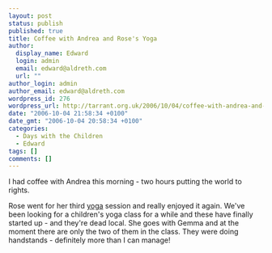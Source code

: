 ```yaml
---
layout: post
status: publish
published: true
title: Coffee with Andrea and Rose's Yoga
author:
  display_name: Edward
  login: admin
  email: edward@aldreth.com
  url: ""
author_login: admin
author_email: edward@aldreth.com
wordpress_id: 276
wordpress_url: http://tarrant.org.uk/2006/10/04/coffee-with-andrea-and-roses-yoga/
date: "2006-10-04 21:58:34 +0100"
date_gmt: "2006-10-04 20:58:34 +0100"
categories:
  - Days with the Children
  - Edward
tags: []
comments: []
---
```


I had coffee with Andrea this morning - two hours putting the world to
rights.

Rose went for her third [yoga][1] session and really enjoyed it again.
We\'ve been looking for a children\'s yoga class for a while and these
have finally started up - and they\'re dead local. She goes with Gemma
and at the moment there are only the two of them in the class. They were
doing handstands - definitely more than I can manage!



[1]: https://yogabunnies.co.uk/

